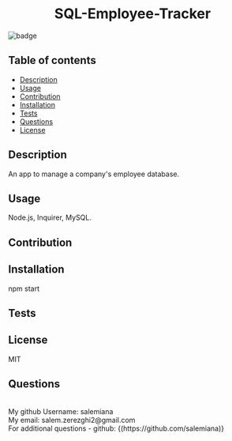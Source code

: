
  <h1 align="center">SQL-Employee-Tracker</h1>

  ![badge](https://img.shields.io/badge/license-MIT-brightgreen)<br />
    

## Table of contents
- [Description](#description)
- [Usage](#usage)
- [Contribution](#contribution)
- [Installation](#installation)
- [Tests](#tests)
- [Questions](#questions)
- [License](#license)
    
    
## Description
An app to manage a company's employee database.

## Usage
Node.js, Inquirer, MySQL.

## Contribution


## Installation
npm start

## Tests


## License
MIT


## Questions
<br />
My github Username:  salemiana<br />
My email:  salem.zerezghi2@gmail.com
<br />
For additional questions - github: {(https://github.com/salemiana)}